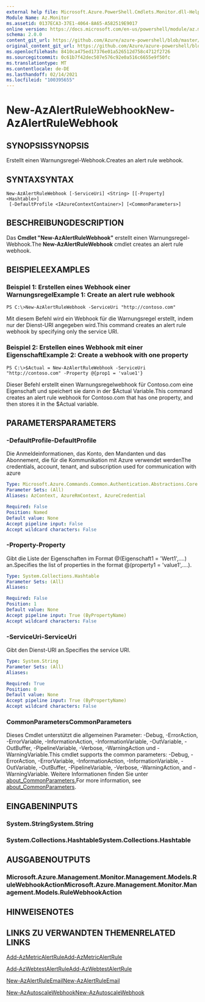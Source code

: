 ```yaml
---
external help file: Microsoft.Azure.PowerShell.Cmdlets.Monitor.dll-Help.xml
Module Name: Az.Monitor
ms.assetid: 0137ECA3-37E1-4064-8A65-A582519E9017
online version: https://docs.microsoft.com/en-us/powershell/module/az.monitor/new-azalertrulewebhook
schema: 2.0.0
content_git_url: https://github.com/Azure/azure-powershell/blob/master/src/Monitor/Monitor/help/New-AzAlertRuleWebhook.md
original_content_git_url: https://github.com/Azure/azure-powershell/blob/master/src/Monitor/Monitor/help/New-AzAlertRuleWebhook.md
ms.openlocfilehash: 8410ca475ed17376e01a526512d758c4712f2726
ms.sourcegitcommit: 0c61b7f42dec507e576c92e0a516c6655e9f50fc
ms.translationtype: MT
ms.contentlocale: de-DE
ms.lasthandoff: 02/14/2021
ms.locfileid: "100395655"
---
```

# <span data-ttu-id="71289-101">New-AzAlertRuleWebhook</span><span class="sxs-lookup"><span data-stu-id="71289-101">New-AzAlertRuleWebhook</span></span>

## <span data-ttu-id="71289-102">SYNOPSIS</span><span class="sxs-lookup"><span data-stu-id="71289-102">SYNOPSIS</span></span>
<span data-ttu-id="71289-103">Erstellt einen Warnungsregel-Webhook.</span><span class="sxs-lookup"><span data-stu-id="71289-103">Creates an alert rule webhook.</span></span>

## <span data-ttu-id="71289-104">SYNTAX</span><span class="sxs-lookup"><span data-stu-id="71289-104">SYNTAX</span></span>

```
New-AzAlertRuleWebhook [-ServiceUri] <String> [[-Property] <Hashtable>]
 [-DefaultProfile <IAzureContextContainer>] [<CommonParameters>]
```

## <span data-ttu-id="71289-105">BESCHREIBUNG</span><span class="sxs-lookup"><span data-stu-id="71289-105">DESCRIPTION</span></span>
<span data-ttu-id="71289-106">Das **Cmdlet "New-AzAlertRuleWebhook"** erstellt einen Warnungsregel-Webhook.</span><span class="sxs-lookup"><span data-stu-id="71289-106">The **New-AzAlertRuleWebhook** cmdlet creates an alert rule webhook.</span></span>

## <span data-ttu-id="71289-107">BEISPIELE</span><span class="sxs-lookup"><span data-stu-id="71289-107">EXAMPLES</span></span>

### <span data-ttu-id="71289-108">Beispiel 1: Erstellen eines Webhook einer Warnungsregel</span><span class="sxs-lookup"><span data-stu-id="71289-108">Example 1: Create an alert rule webhook</span></span>
```
PS C:\>New-AzAlertRuleWebhook -ServiceUri "http://contoso.com"
```

<span data-ttu-id="71289-109">Mit diesem Befehl wird ein Webhook für die Warnungsregel erstellt, indem nur der Dienst-URI angegeben wird.</span><span class="sxs-lookup"><span data-stu-id="71289-109">This command creates an alert rule webhook by specifying only the service URI.</span></span>

### <span data-ttu-id="71289-110">Beispiel 2: Erstellen eines Webhook mit einer Eigenschaft</span><span class="sxs-lookup"><span data-stu-id="71289-110">Example 2: Create a webhook with one property</span></span>
```
PS C:\>$Actual = New-AzAlertRuleWebhook -ServiceUri "http://contoso.com" -Property @{prop1 = 'value1'}
```

<span data-ttu-id="71289-111">Dieser Befehl erstellt einen Warnungsregelwebhook für Contoso.com eine Eigenschaft und speichert sie dann in der $Actual Variable.</span><span class="sxs-lookup"><span data-stu-id="71289-111">This command creates an alert rule webhook for Contoso.com that has one property, and then stores it in the $Actual variable.</span></span>

## <span data-ttu-id="71289-112">PARAMETERS</span><span class="sxs-lookup"><span data-stu-id="71289-112">PARAMETERS</span></span>

### <span data-ttu-id="71289-113">-DefaultProfile</span><span class="sxs-lookup"><span data-stu-id="71289-113">-DefaultProfile</span></span>
<span data-ttu-id="71289-114">Die Anmeldeinformationen, das Konto, den Mandanten und das Abonnement, die für die Kommunikation mit Azure verwendet werden</span><span class="sxs-lookup"><span data-stu-id="71289-114">The credentials, account, tenant, and subscription used for communication with azure</span></span>

```yaml
Type: Microsoft.Azure.Commands.Common.Authentication.Abstractions.Core.IAzureContextContainer
Parameter Sets: (All)
Aliases: AzContext, AzureRmContext, AzureCredential

Required: False
Position: Named
Default value: None
Accept pipeline input: False
Accept wildcard characters: False
```

### <span data-ttu-id="71289-115">-Property</span><span class="sxs-lookup"><span data-stu-id="71289-115">-Property</span></span>
<span data-ttu-id="71289-116">Gibt die Liste der Eigenschaften im Format @(Eigenschaft1 = 'Wert1',....) an.</span><span class="sxs-lookup"><span data-stu-id="71289-116">Specifies the list of properties in the format @(property1 = 'value1',....).</span></span>

```yaml
Type: System.Collections.Hashtable
Parameter Sets: (All)
Aliases:

Required: False
Position: 1
Default value: None
Accept pipeline input: True (ByPropertyName)
Accept wildcard characters: False
```

### <span data-ttu-id="71289-117">-ServiceUri</span><span class="sxs-lookup"><span data-stu-id="71289-117">-ServiceUri</span></span>
<span data-ttu-id="71289-118">Gibt den Dienst-URI an.</span><span class="sxs-lookup"><span data-stu-id="71289-118">Specifies the service URI.</span></span>

```yaml
Type: System.String
Parameter Sets: (All)
Aliases:

Required: True
Position: 0
Default value: None
Accept pipeline input: True (ByPropertyName)
Accept wildcard characters: False
```

### <span data-ttu-id="71289-119">CommonParameters</span><span class="sxs-lookup"><span data-stu-id="71289-119">CommonParameters</span></span>
<span data-ttu-id="71289-120">Dieses Cmdlet unterstützt die allgemeinen Parameter: -Debug, -ErrorAction, -ErrorVariable, -InformationAction, -InformationVariable, -OutVariable, -OutBuffer, -PipelineVariable, -Verbose, -WarningAction und -WarningVariable.</span><span class="sxs-lookup"><span data-stu-id="71289-120">This cmdlet supports the common parameters: -Debug, -ErrorAction, -ErrorVariable, -InformationAction, -InformationVariable, -OutVariable, -OutBuffer, -PipelineVariable, -Verbose, -WarningAction, and -WarningVariable.</span></span> <span data-ttu-id="71289-121">Weitere Informationen finden Sie unter [about_CommonParameters.](http://go.microsoft.com/fwlink/?LinkID=113216)</span><span class="sxs-lookup"><span data-stu-id="71289-121">For more information, see [about_CommonParameters](http://go.microsoft.com/fwlink/?LinkID=113216).</span></span>

## <span data-ttu-id="71289-122">EINGABEN</span><span class="sxs-lookup"><span data-stu-id="71289-122">INPUTS</span></span>

### <span data-ttu-id="71289-123">System.String</span><span class="sxs-lookup"><span data-stu-id="71289-123">System.String</span></span>

### <span data-ttu-id="71289-124">System.Collections.Hashtable</span><span class="sxs-lookup"><span data-stu-id="71289-124">System.Collections.Hashtable</span></span>

## <span data-ttu-id="71289-125">AUSGABEN</span><span class="sxs-lookup"><span data-stu-id="71289-125">OUTPUTS</span></span>

### <span data-ttu-id="71289-126">Microsoft.Azure.Management.Monitor.Management.Models.RuleWebhookAction</span><span class="sxs-lookup"><span data-stu-id="71289-126">Microsoft.Azure.Management.Monitor.Management.Models.RuleWebhookAction</span></span>

## <span data-ttu-id="71289-127">HINWEISE</span><span class="sxs-lookup"><span data-stu-id="71289-127">NOTES</span></span>

## <span data-ttu-id="71289-128">LINKS ZU VERWANDTEN THEMEN</span><span class="sxs-lookup"><span data-stu-id="71289-128">RELATED LINKS</span></span>


[<span data-ttu-id="71289-129">Add-AzMetricAlertRule</span><span class="sxs-lookup"><span data-stu-id="71289-129">Add-AzMetricAlertRule</span></span>](./Add-AzMetricAlertRule.md)

[<span data-ttu-id="71289-130">Add-AzWebtestAlertRule</span><span class="sxs-lookup"><span data-stu-id="71289-130">Add-AzWebtestAlertRule</span></span>](./Add-AzWebtestAlertRule.md)

[<span data-ttu-id="71289-131">New-AzAlertRuleEmail</span><span class="sxs-lookup"><span data-stu-id="71289-131">New-AzAlertRuleEmail</span></span>](./New-AzAlertRuleEmail.md)

[<span data-ttu-id="71289-132">New-AzAutoscaleWebhook</span><span class="sxs-lookup"><span data-stu-id="71289-132">New-AzAutoscaleWebhook</span></span>](./New-AzAutoscaleWebhook.md)


